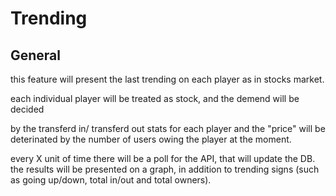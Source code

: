 Trending
=====

General
---
this feature will present the last trending on each player as in stocks market.

each individual player will be treated as stock, and the demend will be decided 

by the transferd in/ transferd out stats for each player and the "price" will be deterinated by the number of users owing the player at the moment.

every X unit of time there will be a poll for the API, that will update the DB.
the results will be presented on a graph, in addition to trending signs (such as going up/down, total in/out and total owners).

